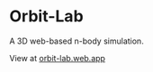# Orbit-Lab
A 3D web-based n-body simulation.

View at [orbit-lab.web.app](https://orbit-lab.web.app/)
